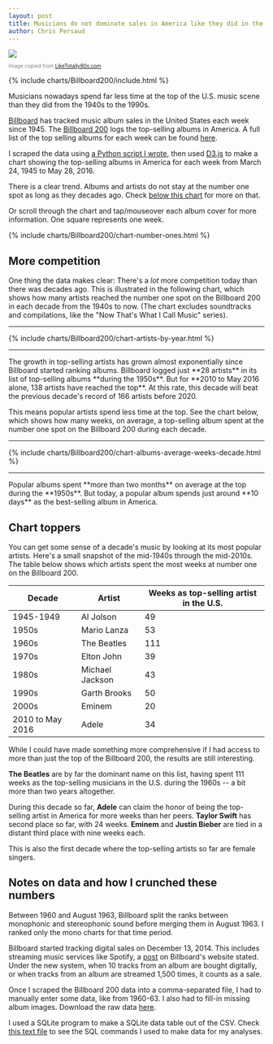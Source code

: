 ```yaml
---
layout: post
title: Musicians do not dominate sales in America like they did in the past
author: Chris Persaud
---
```


<style type="text/css">
	.caption {
		font-size: 10px;
		color: grey;
	}	
</style>

<img id="header-image" src="http://www.liketotally80s.com/wp-content/uploads/2006/10/billboard-logo.png" />
<p class="caption">Image copied from <a href="http://www.liketotally80s.com/2006/10/billboard-hits-80s/" target="_blank">LikeTotally80s.com</a></p>

{% include charts/Billboard200/include.html %}

Musicians nowadays spend far less time at the top of the U.S. music scene than they did from the 1940s to the 1990s.

<a href="http://billboard.com" target="_blank">Billboard</a> has tracked music album sales in the United States each week since 1945. The <a href="http://www.billboard.com/charts/billboard-200" target="_blank">Billboard 200</a> logs the top-selling albums in America. A full list of the top selling albums for each week can be found <a href="https://en.wikipedia.org/wiki/List_of_Billboard_200_number-one_albums" target="_blank">here</a>. 

I scraped the data using <a href="https://github.com/chrismp/Billboard200-top-scanner" target="_blank">a Python script I wrote</a>, then used <a href="https://d3js.org/">D3.js</a> to make a chart showing the top-selling albums in America for each week from March 24, 1945 to May 28, 2016.

There is a clear trend. Albums and artists do not stay at the number one spot as long as they decades ago. Check <a href="#below-chart">below this chart</a> for more on that.

Or scroll through the chart and tap/mouseover each album cover for more information. One square represents one week.

{% include charts/Billboard200/chart-number-ones.html %}

<a name="below-chart"></a>

## More competition ##

One thing the data makes clear: There's a *lot* more competition today than there was decades ago. This is illustrated in the following chart, which shows how many artists reached the number one spot on the Billboard 200 in each decade from the 1940s to now. (The chart excludes soundtracks and compilations, like the "Now That's What I Call Music" series).

<hr>
{% include charts/Billboard200/chart-artists-by-year.html %}
<hr>
The growth in top-selling artists has grown almost exponentially since Billboard started ranking albums. Billboard logged just **28 artists** in its list of top-selling albums **during the 1950s**. But for **2010 to May 2016 alone, 138 artists have reached the top**. At this rate, this decade will beat the previous decade's record of 166 artists before 2020.

This means popular artists spend less time at the top. See the chart below, which shows how many weeks, on average, a top-selling album spent at the number one spot on the Billboard 200 during each decade.
<hr>
{% include charts/Billboard200/chart-albums-average-weeks-decade.html %}
<hr>
Popular albums spent **more than two months** on average at the top during the **1950s**. But today, a popular album spends just around **10 days** as the best-selling album in America. 

## Chart toppers ##

You can get some sense of a decade's music by looking at its most popular artists. Here's a small snapshot of the mid-1940s through the mid-2010s. The table below shows which artists spent the most weeks at number one on the Billboard 200.

| **Decade**           | **Artist**          | **Weeks as top-selling artist in the U.S.** |
|------------------|-----------------|-----------------------------------------|
| 1945-1949        | Al Jolson       | 49                                      |
| 1950s            | Mario Lanza     | 53                                      |
| 1960s            | The Beatles     | 111                                     |
| 1970s            | Elton John      | 39                                      |
| 1980s            | Michael Jackson | 43                                      |
| 1990s            | Garth Brooks    | 50                                      |
| 2000s            | Eminem          | 20                                      |
| 2010 to May 2016 | Adele           | 34                                      |

While I could have made something more comprehensive if I had access to more than just the top of the Billboard 200, the results are still interesting. 

**The Beatles** are by far the dominant name on this list, having spent 111 weeks as the top-selling musicians in the U.S. during the 1960s -- a bit more than two years altogether.

During this decade so far, **Adele** can claim the honor of being the top-selling artist in America for more weeks than her peers. **Taylor Swift** has second place so far, with 24 weeks. **Eminem** and **Justin Bieber** are tied in a distant third place with nine weeks each.

This is also the first decade where the top-selling artists so far are female singers.

## Notes on data and how I crunched these numbers

Between 1960 and August 1963, Billboard split the ranks between monophonic and stereophonic sound before merging them in August 1963. I ranked only the mono charts for that time period. 

Billboard started tracking digital sales on December 13, 2014. This includes streaming music services like Spotify, a <a href="http://www.billboard.com/articles/columns/chart-beat/6320099/billboard-200-makeover-streams-digital-tracks">post</a> on Billboard's website stated. Under the new system, when 10 tracks from an album are bought digitally, or when tracks from an album are streamed 1,500 times, it counts as a sale.

Once I scraped the Billboard 200 data into a comma-separated file, I had to manually enter some data, like from 1960-63. I also had to fill-in missing album images. Download the raw data <a href="{{site.baseurl}}/public/datasets/BillboardCharts/ArtistsByDecade.csv">here</a>. 

I used a SQLite program to make a SQLite data table out of the CSV. Check <a href="{{site.baseurl}}/public/datasets/BillboardCharts/SQLite commands.txt"> this text file</a> to see the SQL commands I used to make data for my analyses.